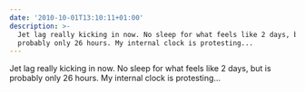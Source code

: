 ```yaml
---
date: '2010-10-01T13:10:11+01:00'
description: >-
  Jet lag really kicking in now. No sleep for what feels like 2 days, but is
  probably only 26 hours. My internal clock is protesting...
---
```

Jet lag really kicking in now. No sleep for what feels like 2 days, but is probably only 26 hours. My internal clock is protesting...
